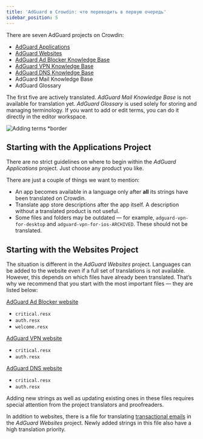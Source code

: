 ```yaml
---
title: 'AdGuard в Crowdin: что переводить в первую очередь'
sidebar_position: 5
---
```


There are seven AdGuard projects on Crowdin:

- [AdGuard Applications](https://crowdin.com/project/adguard-applications)
- [AdGuard Websites](https://crowdin.com/project/adguard-websites)
- [AdGuard Ad Blocker Knowledge Base](https://crowdin.com/project/adguard-knowledge-base)
- [AdGuard VPN Knowledge Base](https://crowdin.com/project/adguard-vpn-knowledge-base)
- [AdGuard DNS Knowledge Base](https://crowdin.com/project/adguard-knowledge-bases)
- AdGuard Mail Knowledge Base
- AdGuard Glossary

The first five are actively translated. *AdGuard Mail Knowledge Base* is not available for translation yet. *AdGuard Glossary* is used solely for storing and managing terminology. If you want to add or edit terms, you can do it directly in the editor workspace.

![Adding terms *border](https://cdn.adtidy.org/content/kb/ad_blocker/miscellaneous/adguard_translations/adding_terms.png)

## Starting with the Applications Project

There are no strict guidelines on where to begin within the *AdGuard Applications* project. Just choose any product you like.

There are just a couple of things we want to mention:

- An app becomes available in a language only after **all** its strings have been translated on Crowdin.
- Translate app store descriptions after the app itself. A description without a translated product is not useful.
- Some files and folders may be outdated — for example, `adguard-vpn-for-desktop` and `adguard-vpn-for-ios-ARCHIVED`. These should not be translated.

## Starting with the Websites Project

The situation is different in the *AdGuard Websites* project. Languages can be added to the website even if a full set of translations is not available. However, this depends on which files have already been translated. That’s why we recommend that you start with the most important files — they are listed below:

[AdGuard Ad Blocker website](https://crowdin.com/project/adguard-websites/en#/adguard.com)

- `critical.resx`
- `auth.resx`
- `welcome.resx`

[AdGuard VPN website](https://crowdin.com/project/adguard-websites/en#/adguard-vpn.com)

- `critical.resx`
- `auth.resx`

[AdGuard DNS website](https://crowdin.com/project/adguard-websites/en#/adguard-dns.com)

- `critical.resx`
- `auth.resx`

Adding new strings as well as updating existing ones in these files requires special attention from the project translators and proofreaders.

In addition to websites, there is a file for translating [transactional emails](https://crowdin.com/project/adguard-websites/en#/emails) in the *AdGuard Websites* project. Newly added strings in this file also have a high translation priority.
